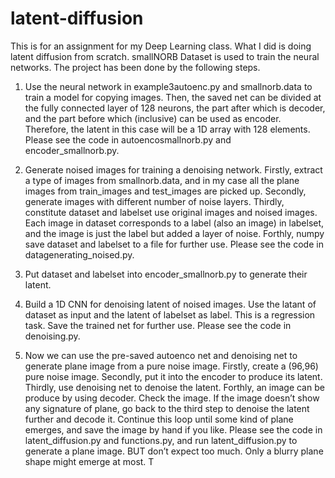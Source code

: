 # latent-diffusion
This is for an assignment for my Deep Learning class. What I did is doing latent diffusion from scratch. 
smallNORB Dataset is used to train the neural networks. The project has been done by the following steps.

1. Use the neural network in example3autoenc.py and smallnorb.data to train a
model for copying images. Then, the saved net can be divided at the fully
connected layer of 128 neurons, the part after which is decoder, and the part
before which (inclusive) can be used as encoder. Therefore, the latent in this
case will be a 1D array with 128 elements. Please see the code in
autoencosmallnorb.py and encoder_smallnorb.py.

2. Generate noised images for training a denoising network. Firstly, extract a
type of images from smallnorb.data, and in my case all the plane images from
train_images and test_images are picked up. Secondly, generate images with
different number of noise layers. Thirdly, constitute dataset and labelset use
original images and noised images. Each image in dataset corresponds to a
label (also an image) in labelset, and the image is just the label but added a
layer of noise. Forthly, numpy save dataset and labelset to a file for further use. Please see the code in datagenerating_noised.py.

3. Put dataset and labelset into encoder_smallnorb.py to generate their latent.

4. Build a 1D CNN for denoising latent of noised images. Use the latant of
dataset as input and the latent of labelset as label. This is a regression task. Save the trained net for further use. Please see the code in denoising.py.

5. Now we can use the pre-saved autoenco net and denoising net to generate
plane image from a pure noise image. Firstly, create a (96,96) pure noise
image. Secondly, put it into the encoder to produce its latent. Thirdly, use
denoising net to denoise the latent. Forthly, an image can be produce by using
decoder. Check the image. If the image doesn’t show any signature of plane, go back to the third step to denoise the latent further and decode it. Continue
this loop until some kind of plane emerges, and save the image by hand if you
like. Please see the code in latent_diffusion.py and functions.py, and run
latent_diffusion.py to generate a plane image. BUT don’t expect too much. Only a blurry plane shape might emerge at most. T
